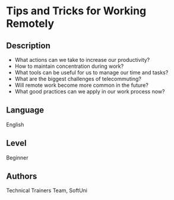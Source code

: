 # Tips and Tricks for Working Remotely

## Description
- What actions can we take to increase our productivity?
- How to maintain concentration during work? 
- What tools can be useful for us to manage our time and tasks?
- What are the biggest challenges of telecommuting?
- Will remote work become more common in the future?
- What good practices can we apply in our work process now?

## Language
English

## Level
Beginner

## Authors
Technical Trainers Team, SoftUni